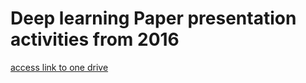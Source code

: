 # Deep learning Paper presentation activities from 2016

[access link to one drive]( https://onedrive.live.com/redir?page=view&resid=53649BC07B2573E2!795&authkey=!AGO-y8WKTLVfTNw&ithint=onenote%2c)

